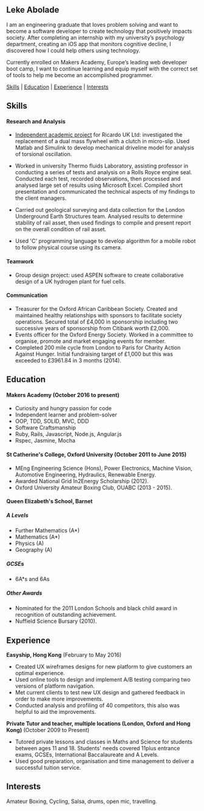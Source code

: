 ## Leke Abolade

I am an engineering graduate that loves problem solving and want to become a software developer to create technology that positively impacts society. After completing an internship with my university’s psychology department, creating an iOS app that monitors cognitive decline, I discovered how I could help others using technology. 

Currently enrolled on Makers Academy, Europe’s leading web developer boot camp, I want to continue learning and equip myself with the correct set of tools to help me become an accomplished programmer.  

[Skills](#skills) | [Education](#education) | [Experience](experience) | [Interests](#interests)

## Skills

#### Research and Analysis

- [Independent academic project](http://www.slideshare.net/LekeAbolade/4yp-exhibition-posterfinal) for Ricardo UK Ltd: investigated the replacement of a dual mass flywheel with a clutch in micro-slip. Used Matlab and Simulink to develop mechanical driveline model for analysis of torsional oscillation. 

- Worked in university Thermo fluids Laboratory, assisting professor in conducting a series of tests and analysis on a Rolls Royce engine seal. Conducted each test, recorded observations, then processed and analysed large set of results using Microsoft Excel. Compiled short presentation and communicated the technical aspects of my findings to the client managers. 

- Carried out geological surveying and data collection for the London Underground Earth Structures team. Analysed results to determine stability of rail asset, then used findings to compile and present report on the overall condition of rail asset.

- Used 'C' programming language to develop algorithm for a mobile robot to follow physical course using its camera. 

#### Teamwork

- Group design project: used ASPEN software to create collaborative design of a UK hydrogen plant for fuel cells.

#### Communication

- Treasurer for the Oxford African Caribbean Society. Created and maintained healthy relationships with sponsors to facilitate society operations. Secured total of £4,000 in sponsorship including two successive years of sponsorship from Citibank worth £2,000.
- Events officer for the Oxford Energy Society. Worked in a committee to organise, promote and market engaging events for member.
- Completed 200 mile cycle from London to Paris for Charity Action Against Hunger. Initial fundraising target of £1,000 but   this was exceeded to £3961.84 in 3 months (2014).

## Education

#### Makers Academy (October 2016 to present)

- Curiosity and hungry passion for code
- Independent learner and problem-solver
- OOP, TDD, SOLID, MVC, DDD
- Software Craftsmanship
- Ruby, Rails, Javascript, Node.js, Angular.js
- Rspec, Jasmine, Mocha

#### St Catherine's College, Oxford University (October 2011 to June 2015)

- MEng Engineering Science (Hons), Power Electronics, Machine Vision, Automotive Engineering, Hydraulics, Renewable Energy.
- Awarded National Grid In2Energy Scholarship (2012).
- Oxford University Amateur Boxing Club, OUABC (2013 - 2015).


#### Queen Elizabeth's School, Barnet

##### A Levels

- Further Mathematics (A*)
- Mathematics (A*)
- Physics (A)
- Geography (A)

##### GCSEs 
- 6A*s and 6As

##### Other Awards
- Nominated for the 2011 London Schools and black child award in recognition of outstanding achievement.
- Nuffield Science Bursary (2010).

## Experience

**Easyship, Hong Kong** (February to May 2016)    
- Created UX wireframes designs for new platform to give customers an optimal experience.
- Used online tools to design and implement A/B testing comparing two versions of platform navigation.
- Met current clients to test new UX design and gathered feedback in order to make more improvements.
- Conducted analysis and profiling of 40 competitors, this also was helpful to aid the improvements.

**Private Tutor and teacher, multiple locations (London, Oxford and Hong Kong)** (October 2009 to Present)
- Tutored private lessons and classes in Maths and Science for students between ages 11 and 18. Students' needs covered 11plus entrance exams, GCSEs, International Baccalaureate and A Levels.
- Used good preparation, organisation and time management to deliver a successful tuition service.

## Interests 

Amateur Boxing, Cycling, Salsa, drums, open mic, travelling.
